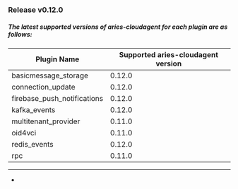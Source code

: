 ### Release v0.12.0
##### The latest supported versions of aries-cloudagent for each plugin are as follows:

| Plugin Name | Supported aries-cloudagent version |
| --- | --- |
|basicmessage_storage | 0.12.0|
|connection_update | 0.12.0|
|firebase_push_notifications | 0.12.0|
|kafka_events | 0.12.0|
|multitenant_provider | 0.11.0|
|oid4vci | 0.11.0|
|redis_events | 0.12.0|
|rpc | 0.11.0|
***
 - 
